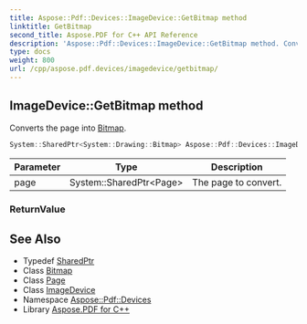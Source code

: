 ```yaml
---
title: Aspose::Pdf::Devices::ImageDevice::GetBitmap method
linktitle: GetBitmap
second_title: Aspose.PDF for C++ API Reference
description: 'Aspose::Pdf::Devices::ImageDevice::GetBitmap method. Converts the page into Bitmap in C++.'
type: docs
weight: 800
url: /cpp/aspose.pdf.devices/imagedevice/getbitmap/
---
```

## ImageDevice::GetBitmap method


Converts the page into [Bitmap](../).

```cpp
System::SharedPtr<System::Drawing::Bitmap> Aspose::Pdf::Devices::ImageDevice::GetBitmap(System::SharedPtr<Page> page)
```


| Parameter | Type | Description |
| --- | --- | --- |
| page | System::SharedPtr\<Page\> | The page to convert. |

### ReturnValue



## See Also

* Typedef [SharedPtr](../../../system/sharedptr/)
* Class [Bitmap](../../../system.drawing/bitmap/)
* Class [Page](../../../aspose.pdf/page/)
* Class [ImageDevice](../)
* Namespace [Aspose::Pdf::Devices](../../)
* Library [Aspose.PDF for C++](../../../)
